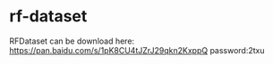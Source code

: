 # rf-dataset
RFDataset can be download here:
https://pan.baidu.com/s/1pK8CU4tJZrJ29qkn2KxppQ
password:2txu
